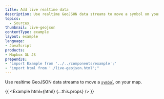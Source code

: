 ```yaml
---
title: Add live realtime data
description: Use realtime GeoJSON data streams to move a symbol on your map.
topics:
  - Sources
thumbnail: live-geojson
contentType: example
layout: example
language:
- JavaScript
products:
- Mapbox GL JS
prependJs:
- "import Example from '../../components/example';"
- "import html from './live-geojson.html';"
---
```


Use realtime GeoJSON data streams to move a [`symbol`](https://maplibre.org/maplibre-gl-js-docs/style-spec/layers/#symbol) on your map.

{{ <Example html={html} {...this.props} /> }}
